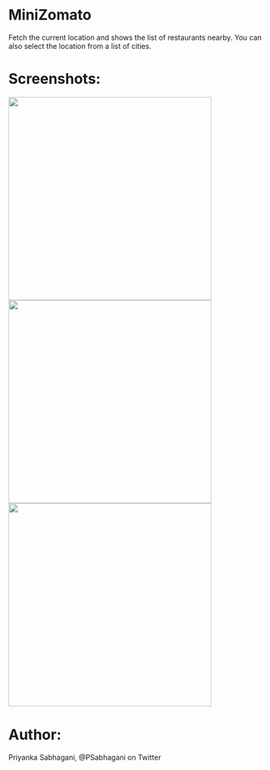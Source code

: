 # MiniZomato
Fetch the current location and shows the list of restaurants nearby. You can also select the location from a list of cities.

# Screenshots:![]()
<image src= "ScreenShots/1.png" height="400"/>
<image src= "ScreenShots/2.png" height="400"/>
<image src= "ScreenShots/3.png" height="400"/>

# Author:
Priyanka Sabhagani, @PSabhagani on Twitter
